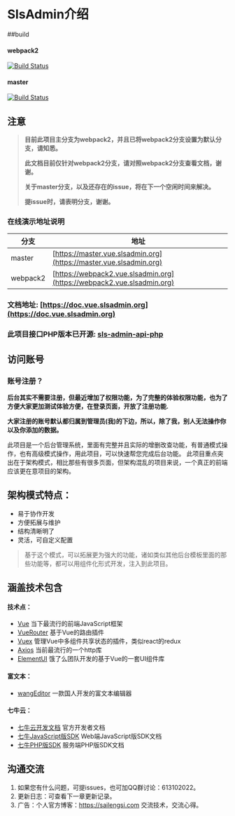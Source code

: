 # SlsAdmin介绍

##build
#### webpack2
[![Build Status](https://travis-ci.org/sailengsi/sls-admin.svg?branch=webpack2)](https://travis-ci.org/sailengsi/sls-admin)
#### master
[![Build Status](https://travis-ci.org/sailengsi/sls-admin.svg?branch=master)](https://travis-ci.org/sailengsi/sls-admin)

## 注意
> **目前此项目主分支为webpack2，并且已将webpack2分支设置为默认分支，请知悉。**
> 
> **此文档目前仅针对webpack2分支，请对照webpack2分支查看文档，谢谢。**
> 
> **关于master分支，以及还存在的issue，将在下一个空闲时间来解决。**
>
> **提issue时，请表明分支，谢谢。**

### **在线演示地址说明**
|分支        |      地址    | 
| --- | --- | 
| master        |     [https://master.vue.slsadmin.org](https://master.vue.slsadmin.org)   | 
| webpack2        |      [https://webpack2.vue.slsadmin.org](https://webpack2.vue.slsadmin.org)   |

### 文档地址:  [https://doc.vue.slsadmin.org](https://doc.vue.slsadmin.org)
### 此项目接口PHP版本已开源: [sls-admin-api-php](https://github.com/sailengsi/sls-admin-api-php)



## 访问账号
### 账号注册？
**后台其实不需要注册，但最近增加了权限功能，为了完整的体验权限功能，也为了方便大家更加测试体验方便，在登录页面，开放了注册功能.**

**大家注册的账号默认都归属到管理员(我)的下边，所以，除了我，别人无法操作你以及你添加的数据。**


此项目是一个后台管理系统，里面有完整并且实际的增删改查功能，有普通模式操作，也有高级模式操作，用此项目，可以快速帮您完成后台功能。
此项目重点突出在于架构模式，相比那些有很多页面，但架构混乱的项目来说，一个真正的前端应该更在意项目的架构。


## 架构模式特点：
* 易于协作开发
* 方便拓展与维护
* 结构清晰明了
* 灵活，可自定义配置


> 基于这个模式，可以拓展更为强大的功能，诸如类似其他后台模板里面的那些功能等，都可以用组件化形式开发，注入到此项目。



## 涵盖技术包含

#### 技术点：
* [Vue](http://cn.vuejs.org/) 当下最流行的前端JavaScript框架
* [VueRouter](https://router.vuejs.org/zh-cn/) 基于Vue的路由插件
* [Vuex](https://vuex.vuejs.org/zh-cn/) 管理Vue中多组件共享状态的插件，类似react的redux
* [Axios](https://github.com/mzabriskie/axios) 当前最流行的一个http库
* [ElementUI](https://github.com/ElemeFE/element) 饿了么团队开发的基于Vue的一套UI组件库

#### 富文本：
* [wangEditor](http://www.wangeditor.com/) 一款国人开发的富文本编辑器

#### 七牛云：
* [七牛云开发文档](https://developer.qiniu.com/) 官方开发者文档
* [七牛JavaScript版SDK](https://developer.qiniu.com/kodo/sdk/1283/javascript) Web端JavaScript版SDK文档
* [七牛PHP版SDK](https://developer.qiniu.com/kodo/sdk/1241/php) 服务端PHP版SDK文档


## 沟通交流
 1. 如果您有什么问题，可提issues，也可加QQ群讨论：613102022。
 2. 更新日志：可查看下一章更新记录。
 3. 广告：个人官方博客：https://sailengsi.com 交流技术，交流心得。

 
 



